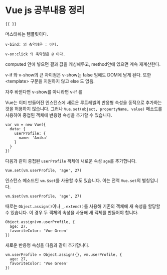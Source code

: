 # Vue js 공부내용 정리



```
{{ }}
```

머스태쉬는 템플릿이다.

```
v-bind: 의 축약형은 : 이다. 
```



```
v-on:click 의 축약형은 @ 이다.
```



computed 안에 넣으면 결과 값을 캐싱해두고, method안에 있으면 계속 재계산한다.



v-if 와 v-show의 큰 차이점은 v-show는 false 임에도 DOM에 남게 된다. 또한 \<template> 구문을 지원하지 않고 else 도 없음. 

자주 바뀐다면 v-show를 아니라면 v-if 를



Vue는 이미 만들어진 인스턴스에 새로운 루트레벨의 반응형 속성을 동적으로 추가하는 것을 허용하지 않습니다. 그러나 `Vue.set(object, propertyName, value)` 메소드를 사용하여 중첩된 객체에 반응형 속성을 추가할 수 있습니다.

```
var vm = new Vue({
  data: {
    userProfile: {
      name: 'Anika'
    }
  }
})
```

다음과 같이 중첩된 `userProfile` 객체에 새로운 속성 `age`를 추가합니다.

```
Vue.set(vm.userProfile, 'age', 27)
```

인스턴스 메소드인 `vm.$set`를 사용할 수도 있습니다. 이는 전역 `Vue.set`의 별칭입니다.

```
vm.$set(vm.userProfile, 'age', 27)
```



때로는 `Object.assign()`이나 `_.extend()`를 사용해 기존의 객체에 새 속성을 할당할 수 있습니다. 이 경우 두 객체의 속성을 사용해 새 객체를 만들어야 합니다.

```
Object.assign(vm.userProfile, {
  age: 27,
  favoriteColor: 'Vue Green'
})
```

새로운 반응형 속성을 다음과 같이 추가합니다.

```
vm.userProfile = Object.assign({}, vm.userProfile, {
  age: 27,
  favoriteColor: 'Vue Green'
})
```